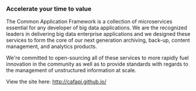 ### Accelerate your time to value

The Common Application Framework is a collection of microservices essential for any developer of big data applications. We are the recognized leaders in delivering big data enterprise applications and we designed these services to form the core of our next generation archiving, back-up, content management, and analytics products.

We're committed to open-sourcing all of these services to more rapidly fuel innovation in the community as well as to provide standards with regards to the management of unstructured information at scale.

View the site here: http://cafapi.github.io/

